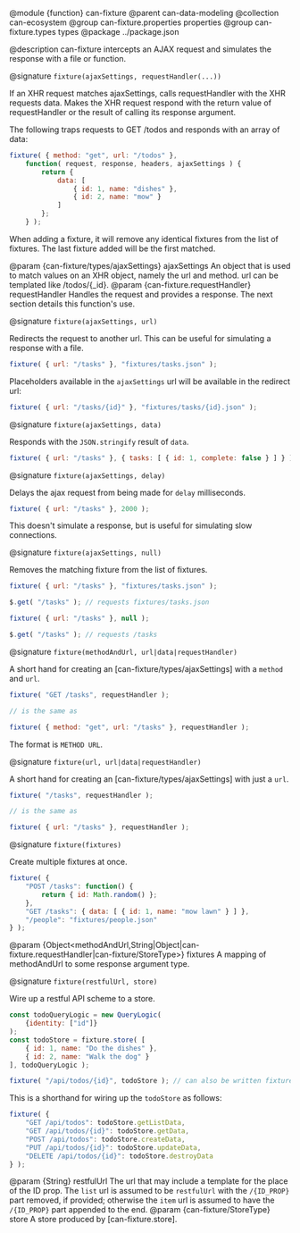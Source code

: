 @module {function} can-fixture
@parent can-data-modeling
@collection can-ecosystem
@group can-fixture.properties properties
@group can-fixture.types types
@package ../package.json

@description can-fixture intercepts an AJAX request and simulates the response with a file or function.

@signature `fixture(ajaxSettings, requestHandler(...))`

If an XHR request matches ajaxSettings, calls requestHandler with the XHR requests data. Makes the XHR request respond with the return value of requestHandler or the result of calling its response argument.

The following traps requests to GET /todos and responds with an array of data:

```js
fixture( { method: "get", url: "/todos" },
	function( request, response, headers, ajaxSettings ) {
		return {
			data: [
				{ id: 1, name: "dishes" },
				{ id: 2, name: "mow" }
			]
		};
	} );
```

When adding a fixture, it will remove any identical fixtures from the list of fixtures. The last fixture added will be the first matched.

  @param {can-fixture/types/ajaxSettings} ajaxSettings An object that is used to match values on an XHR object, namely the url and method. url can be templated like /todos/{_id}.
  @param {can-fixture.requestHandler} requestHandler Handles the request and provides a response. The next section details this function's use.

@signature `fixture(ajaxSettings, url)`

Redirects the request to another url.  This can be useful for simulating a response with a file.

```js
fixture( { url: "/tasks" }, "fixtures/tasks.json" );
```

Placeholders available in the `ajaxSettings` url will be available in the redirect url:

```js
fixture( { url: "/tasks/{id}" }, "fixtures/tasks/{id}.json" );
```

@signature `fixture(ajaxSettings, data)`

Responds with the `JSON.stringify` result of `data`.

```js
fixture( { url: "/tasks" }, { tasks: [ { id: 1, complete: false } ] } );
```

@signature `fixture(ajaxSettings, delay)`

Delays the ajax request from being made for `delay` milliseconds.

```js
fixture( { url: "/tasks" }, 2000 );
```

This doesn't simulate a response, but is useful for simulating slow connections.

@signature `fixture(ajaxSettings, null)`

Removes the matching fixture from the list of fixtures.

```js
fixture( { url: "/tasks" }, "fixtures/tasks.json" );

$.get( "/tasks" ); // requests fixtures/tasks.json

fixture( { url: "/tasks" }, null );

$.get( "/tasks" ); // requests /tasks
```

@signature `fixture(methodAndUrl, url|data|requestHandler)`

A short hand for creating an [can-fixture/types/ajaxSettings] with a `method` and `url`.

```js
fixture( "GET /tasks", requestHandler );

// is the same as

fixture( { method: "get", url: "/tasks" }, requestHandler );
```

The format is `METHOD URL`.

@signature `fixture(url, url|data|requestHandler)`

A short hand for creating an [can-fixture/types/ajaxSettings] with just a `url`.

```js
fixture( "/tasks", requestHandler );

// is the same as

fixture( { url: "/tasks" }, requestHandler );
```

@signature `fixture(fixtures)`

Create multiple fixtures at once.

```js
fixture( {
	"POST /tasks": function() {
		return { id: Math.random() };
	},
	"GET /tasks": { data: [ { id: 1, name: "mow lawn" } ] },
	"/people": "fixtures/people.json"
} );
```

  @param {Object<methodAndUrl,String|Object|can-fixture.requestHandler|can-fixture/StoreType>} fixtures A mapping of methodAndUrl to
  some response argument type.



@signature `fixture(restfulUrl, store)`

Wire up a restful API scheme to a store.

```js
const todoQueryLogic = new QueryLogic(
	{identity: ["id"]}
);
const todoStore = fixture.store( [
	{ id: 1, name: "Do the dishes" },
	{ id: 2, name: "Walk the dog" }
], todoQueryLogic );

fixture( "/api/todos/{id}", todoStore ); // can also be written fixture("/api/todos", todoStore);
```

This is a shorthand for wiring up the `todoStore` as follows:

```js
fixture( {
	"GET /api/todos": todoStore.getListData,
	"GET /api/todos/{id}": todoStore.getData,
	"POST /api/todos": todoStore.createData,
	"PUT /api/todos/{id}": todoStore.updateData,
	"DELETE /api/todos/{id}": todoStore.destroyData
} );
```

  @param {String} restfulUrl The url that may include a template for the place of the ID prop.  The `list` url is assumed to be `restfulUrl` with the `/{ID_PROP}` part removed, if provided; otherwise the `item` url is assumed to have the `/{ID_PROP}` part appended to the end.
  @param {can-fixture/StoreType} store A store produced by [can-fixture.store].

